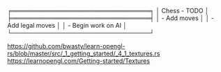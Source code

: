 ╒════════════════════════════════╕
│          Chess - TODO          │
╞════════════════════════════════╡
│  -  Add moves                  │
│  -  Add legal moves            │
│  -  Begin work on AI           │
└────────────────────────────────┘

https://github.com/bwasty/learn-opengl-rs/blob/master/src/_1_getting_started/_4_1_textures.rs
https://learnopengl.com/Getting-started/Textures
